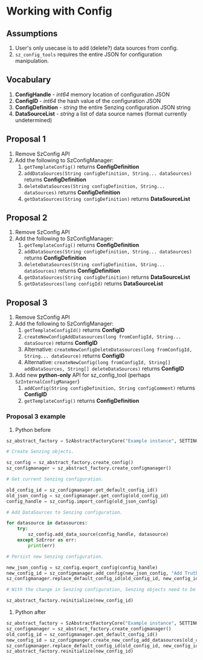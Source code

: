 # Working with Config

## Assumptions

1. User's only usecase is to add (delete?) data sources from config.
1. `sz_config_tools` requires the entire JSON for configuration manipulation.

## Vocabulary

1. **ConfigHandle** - *int64* memory location of configuration JSON
1. **ConfigID** - *int64* the hash value of the configuration JSON
1. **ConfigDefinition** - *string* the entire Senzing configuration JSON string
1. **DataSourceList** - *string* a list of data source names (format currently undetermined)

## Proposal 1

1. Remove SzConfig API
1. Add the following to SzConfigManager:
    1. `getTemplateConfig()` returns **ConfigDefinition**
    1. `addDataSources(String configDefinition, String... dataSources)` returns  **ConfigDefinition**
    1. `deleteDataSources(String configDefinition, String... dataSources)` returns  **ConfigDefinition**
    1. `getDataSources(String configDefinition)` returns **DataSourceList**

## Proposal 2

1. Remove SzConfig API
1. Add the following to SzConfigManager:
    1. `getTemplateConfig()` returns **ConfigDefinition**
    1. `addDataSources(String configDefinition, String... dataSources)` returns  **ConfigDefinition**
    1. `deleteDataSources(String configDefinition, String... dataSources)` returns  **ConfigDefinition**
    1. `getDataSources(String configDefinition)` returns **DataSourceList**
    1. `getDataSources(long configId)` returns **DataSourceList**

## Proposal 3

1. Remove SzConfig API
1. Add the following to SzConfigManager:
    1. `getTemplateConfigId()` returns **ConfigID**
    1. `createNewConfigAddDatasources(long fromConfigId, String... dataSource)` returns **ConfigID**
    1. Alternative: `createNewConfigDeleteDatasources(long fromConfigId, String... dataSource)` returns **ConfigID**
    1. Alternative: `createNewConfig(long fromConfigId, String[] addDataSources, String[] deleteDataSources)` returns **ConfigID**
1. Add new **python-only** API for sz_config_tool (perhaps `SzInternalConfigManager`)
    1. `addConfig(String configDefinition, String configComment)`  returns **ConfigID**
    1. `getTemplateConfig()` returns  **ConfigDefinition**

### Proposal 3 example

1. Python before

```python
sz_abstract_factory = SzAbstractFactoryCore("Example instance", SETTINGS)

# Create Senzing objects.

sz_config = sz_abstract_factory.create_config()
sz_configmanager = sz_abstract_factory.create_configmanager()

# Get current Senzing configuration.

old_config_id = sz_configmanager.get_default_config_id()
old_json_config = sz_configmanager.get_config(old_config_id)
config_handle = sz_config.import_config(old_json_config)

# Add DataSources to Senzing configuration.

for datasource in datasources:
    try:
        sz_config.add_data_source(config_handle, datasource)
    except SzError as err:
        print(err)

# Persist new Senzing configuration.

new_json_config = sz_config.export_config(config_handle)
new_config_id = sz_configmanager.add_config(new_json_config, "Add TruthSet datasources")
sz_configmanager.replace_default_config_id(old_config_id, new_config_id)

# With the change in Senzing configuration, Senzing objects need to be updated.

sz_abstract_factory.reinitialize(new_config_id)
```

1. Python after

```python
sz_abstract_factory = SzAbstractFactoryCore("Example instance", SETTINGS)
sz_configmanager = sz_abstract_factory.create_configmanager()
old_config_id = sz_configmanager.get_default_config_id()
new_config_id = sz_configmanger.create_new_config_add_datasources(old_config_id, datasources**)
sz_configmanager.replace_default_config_id(old_config_id, new_config_id)
sz_abstract_factory.reinitialize(new_config_id)
```
